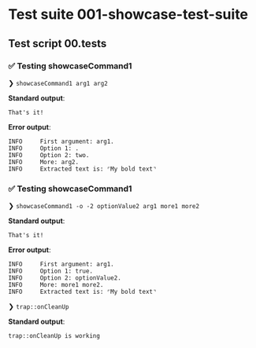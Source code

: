 # Test suite 001-showcase-test-suite

## Test script 00.tests

### ✅ Testing showcaseCommand1

❯ `showcaseCommand1 arg1 arg2`

**Standard output**:

```text
That's it!
```

**Error output**:

```text
INFO     First argument: arg1.
INFO     Option 1: .
INFO     Option 2: two.
INFO     More: arg2.
INFO     Extracted text is: ⌜My bold text⌝
```

### ✅ Testing showcaseCommand1

❯ `showcaseCommand1 -o -2 optionValue2 arg1 more1 more2`

**Standard output**:

```text
That's it!
```

**Error output**:

```text
INFO     First argument: arg1.
INFO     Option 1: true.
INFO     Option 2: optionValue2.
INFO     More: more1 more2.
INFO     Extracted text is: ⌜My bold text⌝
```

❯ `trap::onCleanUp`

**Standard output**:

```text
trap::onCleanUp is working
```

